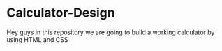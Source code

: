 # Calculator-Design
Hey guys in this repository we are going to build a working calculator by using HTML and CSS
